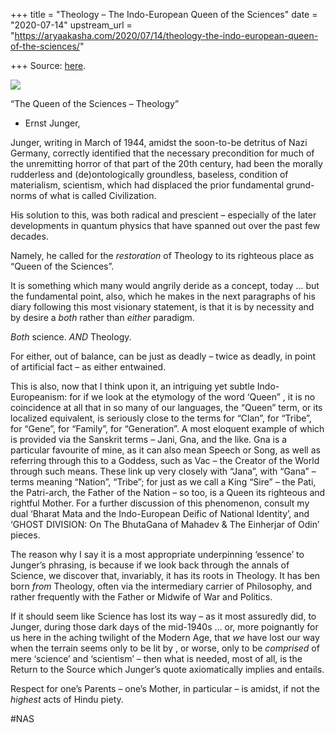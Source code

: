 +++
title = "Theology – The Indo-European Queen of the Sciences"
date = "2020-07-14"
upstream_url = "https://aryaakasha.com/2020/07/14/theology-the-indo-european-queen-of-the-sciences/"

+++
Source: [here](https://aryaakasha.com/2020/07/14/theology-the-indo-european-queen-of-the-sciences/).

![](https://aryaakasha.files.wordpress.com/2020/07/capture7.png?w=795)

“The Queen of the Sciences – Theology”

-   Ernst Junger,

Junger, writing in March of 1944, amidst the soon-to-be detritus of Nazi
Germany, correctly identified that the necessary precondition for much
of the unremitting horror of that part of the 20th century, had been the
morally rudderless and (de)ontologically groundless, baseless, condition
of materialism, scientism, which had displaced the prior fundamental
grund-norms of what is called Civilization.

His solution to this, was both radical and prescient – especially of the
later developments in quantum physics that have spanned out over the
past few decades.

Namely, he called for the *restoration* of Theology to its righteous
place as “Queen of the Sciences”.

It is something which many would angrily deride as a concept, today …
but the fundamental point, also, which he makes in the next paragraphs
of his diary following this most visionary statement, is that it is by
necessity and by desire a *both* rather than *either* paradigm.

*Both* science. *AND* Theology.

For either, out of balance, can be just as deadly – twice as deadly, in
point of artificial fact – as either entwained.

This is also, now that I think upon it, an intriguing yet subtle
Indo-Europeanism: for if we look at the etymology of the word ‘Queen” ,
it is no coincidence at all that in so many of our languages, the
“Queen” term, or its localized equivalent, is seriously close to the
terms for “Clan”, for “Tribe”, for “Gene”, for “Family”, for
“Generation”. A most eloquent example of which is provided via the
Sanskrit terms – Jani, Gna, and the like. Gna is a particular favourite
of mine, as it can also mean Speech or Song, as well as referring
through this to a Goddess, such as Vac – the Creator of the World
through such means. These link up very closely with “Jana”, with “Gana”
– terms meaning “Nation”, “Tribe”; for just as we call a King “Sire” –
the Pati, the Patri-arch, the Father of the Nation – so too, is a Queen
its righteous and rightful Mother. For a further discussion of this
phenomenon, consult my dual ‘Bharat Mata and the Indo-European Deific of
National Identity’, and ‘GHOST DIVISION: On The BhutaGana of Mahadev &
The Einherjar of Odin’ pieces.

The reason why I say it is a most appropriate underpinning ‘essence’ to
Junger’s phrasing, is because if we look back through the annals of
Science, we discover that, invariably, it has its roots in Theology. It
has ben born *from* Theology, often via the intermediary carrier of
Philosophy, and rather frequently with the Father or Midwife of War and
Politics.

If it should seem like Science has lost its way – as it most assuredly
did, to Junger, during those dark days of the mid-1940s … or, more
poignantly for us here in the aching twilight of the Modern Age, that
*we* have lost our way when the terrain seems only to be lit by , or
worse, only to be *comprised* of mere ‘science’ and ‘scientism’ – then
what is needed, most of all, is the Return to the Source which Junger’s
quote axiomatically implies and entails.

Respect for one’s Parents – one’s Mother, in particular – is amidst, if
not the *highest* acts of Hindu piety.  
  
#NAS

# 
